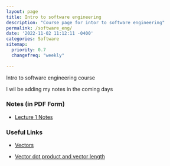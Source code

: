 ```yaml
---
layout: page
title: Intro to software engineering
description: "Course page for intor to software engineering"
permalink: /software_eng/
date: '2022-11-02 11:12:11 -0400'
categories: Software
sitemap:
  priority: 0.7
  changefreq: "weekly"
  
---
```

Intro to software engineering course


I wil be adding my notes in the coming days

### Notes (in PDF Form)

* [Lecture 1 Notes](/static/software-notes/Lesson1.pdf)

### Useful Links 

* [Vectors](https://www.khanacademy.org/math/algebra-home/alg-vectors)

* [Vector dot product and vector length](https://www.khanacademy.org/math/linear-algebra/vectors-and-spaces/dot-cross-products/v/vector-dot-product-and-vector-length)